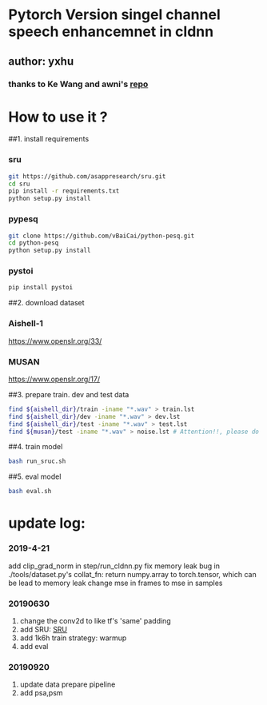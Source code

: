 # Pytorch Version singel channel speech enhancemnet in cldnn
## author: yxhu
### thanks to Ke Wang and awni's [repo](https://github.com/awni/speech/)

# How to use it ?
##1. install requirements 

### sru
```bash
git https://github.com/asappresearch/sru.git
cd sru 
pip install -r requirements.txt
python setup.py install
```
### pypesq
```bash
git clone https://github.com/vBaiCai/python-pesq.git
cd python-pesq
python setup.py install
```
### pystoi
```bash
pip install pystoi
```

##2. download dataset 
### Aishell-1
https://www.openslr.org/33/
### MUSAN
https://www.openslr.org/17/

##3. prepare train. dev and test data 
```bash
find ${aishell_dir}/train -iname "*.wav" > train.lst
find ${aishell_dir}/dev -iname "*.wav" > dev.lst
find ${aishell_dir}/test -iname "*.wav" > test.lst
find ${musan}/test -iname "*.wav" > noise.lst # Attention!!, please do not add musan/speech into noise.lst

```

##4. train model
```bash
bash run_sruc.sh
```

##5. eval model
```bash
bash eval.sh
```



# update log:
### 2019-4-21
 add clip\_grad\_norm in step/run\_cldnn.py 
 fix memory leak bug in ./tools/dataset.py's collat\_fn:
            return numpy.array to torch.tensor, which can be lead to memory leak
 change mse in frames to mse in samples

### 20190630 
1. change the conv2d to like tf's 'same' padding 
2. add SRU: [SRU](https://github.com/taolei87/sru)
3. add 1k6h train strategy: warmup
4. add eval

### 20190920
1. update data prepare pipeline
2. add psa,psm 

